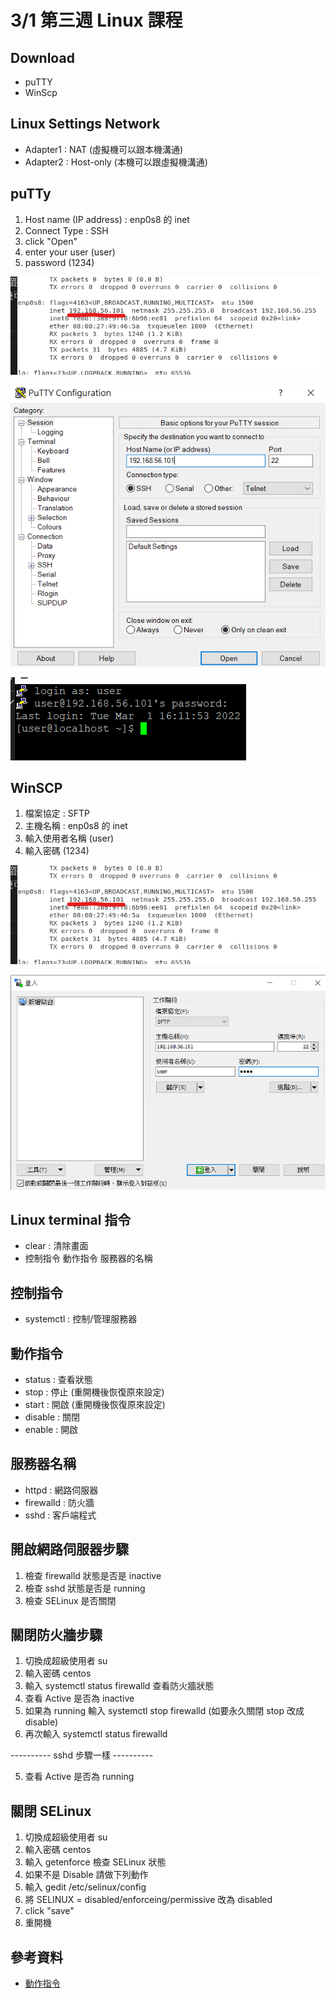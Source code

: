 # 3/1 第三週 Linux 課程

## Download
* puTTY
* WinScp

## Linux Settings Network
* Adapter1 : NAT (虛擬機可以跟本機溝通)
* Adapter2 : Host-only (本機可以跟虛擬機溝通)

## puTTy
1. Host name (IP address) : enp0s8 的 inet 
2. Connect Type : SSH
3. click "Open"
4. enter your user (user)
5. password (1234)

![](https://github.com/yucing/linux/blob/main/picture/putty1.png)

![](https://github.com/yucing/linux/blob/main/picture/putty2.png)

![](https://github.com/yucing/linux/blob/main/picture/putty3.png)

## WinSCP
1. 檔案協定 : SFTP
2. 主機名稱 : enp0s8 的 inet 
3. 輸入使用者名稱 (user)
4. 輸入密碼 (1234)

![](https://github.com/yucing/linux/blob/main/picture/putty1.png)

![](https://github.com/yucing/linux/blob/main/picture/winscp.png)

## Linux terminal 指令
* clear : 清除畫面
* 控制指令 動作指令 服務器的名稱

## 控制指令
* systemctl : 控制/管理服務器

## 動作指令
* status : 查看狀態
* stop : 停止 (重開機後恢復原來設定)
* start : 開啟 (重開機後恢復原來設定)
* disable : 關閉
* enable : 開啟

## 服務器名稱
* httpd : 網路伺服器
* firewalld : 防火牆
* sshd : 客戶端程式

## 開啟網路伺服器步驟
1. 檢查 firewalld 狀態是否是 inactive
2. 檢查 sshd 狀態是否是 running
3. 檢查 SELinux 是否關閉

## 關閉防火牆步驟
1. 切換成超級使用者 su
2. 輸入密碼 centos
3. 輸入 systemctl status firewalld 查看防火牆狀態
4. 查看 Active 是否為 inactive
5. 如果為 running 輸入 systemctl stop firewalld (如要永久關閉 stop 改成 disable)
6. 再次輸入 systemctl status firewalld

---------- sshd 步驟一樣 ----------

5. 查看 Active 是否為 running

## 關閉 SELinux
1. 切換成超級使用者 su
2. 輸入密碼 centos
3. 輸入 getenforce 檢查 SELinux 狀態
4. 如果不是 Disable 請做下列動作
5. 輸入 gedit /etc/selinux/config
6. 將 SELINUX = disabled/enforceing/permissive 改為 disabled
7. click "save"
8. 重開機

## 參考資料
* [動作指令](https://blog.gtwang.org/linux/linux-basic-systemctl-systemd-service-unit-tutorial-examples/)

